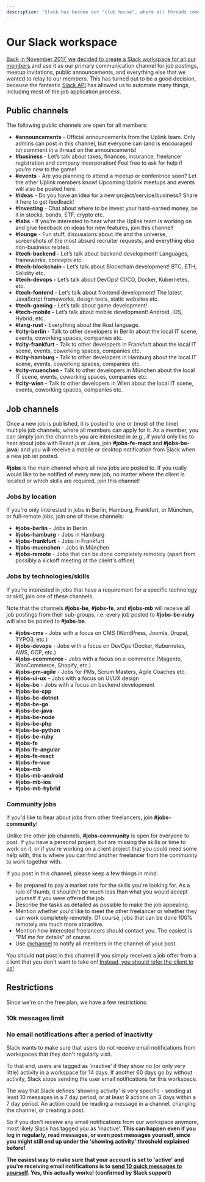 ```yaml
---
description: 'Slack has become our "club house", where all threads come together.'
---
```


# Our Slack workspace

[Back in November 2017, we decided to create a Slack workspace for all our members](https://medium.com/uplink-it-freelancer-network/lets-move-to-slack-86558368e6d8) and use it as our primary communication channel for job postings, meetup invitations, public announcements, and everything else that we wanted to relay to our members. This has turned out to be a good decision, because the fantastic [Slack API](https://api.slack.com/) has allowed us to automate many things, including most of the job application process.

## Public channels

The following public channels are open for all members:

* **\#announcements** - Official announcements from the Uplink team. Only admins can post in this channel, but everyone can \(and is encouraged to\) comment in a thread on the announcements!
* **\#business** - Let’s talk about taxes, finances, insurance, freelancer registration and company incorporation! Feel free to ask for help if you’re new to the game!
* **\#events** - Are you planning to attend a meetup or conference soon? Let the other Uplink members know! Upcoming Uplink meetups and events will also be posted here.
* **\#ideas** - Do you have an idea for a new project/service/business? Share it here to get feedback!
* **\#investing** - Chat about where to be invest your hard-earned money, be it in stocks, bonds, ETF, crypto etc.
* **\#labs** - If you’re interested to hear what the Uplink team is working on and give feedback on ideas for new features, join this channel!
* **\#lounge** - Fun stuff, discussions about life and the universe, screenshots of the most absurd recruiter requests, and everything else non-business related.
* **\#tech-backend -** Let’s talk about backend development! Languages, frameworks, concepts etc.
* **\#tech-blockchain -** Let’s talk about Blockchain development! BTC, ETH, Solidity etc.
* **\#tech-devops -** Let’s talk about DevOps! CI/CD, Docker, Kubernetes, etc.
* **\#tech-fontend -** Let’s talk about frontend development! The latest JavaScript frameworks, design tools, static websites etc.
* **\#tech-gaming -** Let’s talk about game development!
* **\#tech-mobile -** Let’s talk about mobile development! Android, iOS, Hybrid, etc.
* **\#lang-rust -** Everything about the Rust language.
* **\#city-berlin -** Talk to other developers in Berlin about the local IT scene, events, coworking spaces, companies etc.
* **\#city-frankfurt -** Talk to other developers in Frankfurt about the local IT scene, events, coworking spaces, companies etc.
* **\#city-hamburg -** Talk to other developers in Hamburg about the local IT scene, events, coworking spaces, companies etc.
* **\#city-muenchen -** Talk to other developers in München about the local IT scene, events, coworking spaces, companies etc.
* **\#city-wien -** Talk to other developers in Wien about the local IT scene, events, coworking spaces, companies etc.

## Job channels

Once a new job is published, it is posted to one or \(most of the time\) multiple job channels, where all members can apply for it. As a member, you can simply join the channels you are interested in \(e.g., if you'd only like to hear about jobs with React.js or Java, join **\#jobs-fe-react** and **\#jobs-be-java**\) and you will receive a mobile or desktop notification from Slack when a new job ist posted.

**\#jobs** is the main channel where all new jobs are posted to. If you really would like to be notified of every new job, no matter where the client is located or which skills are required, join this channel!

### Jobs by location

If you're only interested in jobs in Berlin, Hamburg, Frankfurt, or München, or full-remote jobs, join one of these channels:

* **\#jobs-berlin** - Jobs in Berlin
* **\#jobs-hamburg** - Jobs in Hamburg
* **\#jobs-frankfurt** - Jobs in Frankfurt
* **\#jobs-muenchen** - Jobs in München
* **\#jobs-remote** - Jobs that can be done completely remotely \(apart from possibly a kickoff meeting at the client's office\)

### Jobs by technologies/skills

If you're interested in jobs that have a requirement for a specific technology or skill, join one of these channels.

Note that the channels **\#jobs-be**, **\#jobs-fe**, and **\#jobs-mb** will receive all job postings from their sub-groups, i.e. every job posted to **\#jobs-be-ruby** will also be posted to **\#jobs-be**.

* **\#jobs-cms** - Jobs with a focus on CMS \(WordPress, Joomla, Drupal, TYPO3, etc.\)
* **\#jobs-devops** - Jobs with a focus on DevOps \(Docker, Kubernetes, AWS, GCP, etc.\)
* **\#jobs-ecommerce -** Jobs with a focus on e-commerce \(Magento, WooCommerce, Shopify, etc.\)
* **\#jobs-pm-agile** - Jobs for PMs, Scrum Masters, Agile Coaches etc.
* **\#jobs-ui-ux** - Jobs with a focus on UI/UX design
* **\#jobs-be** - Jobs with a focus on backend development
* **\#jobs-be-cpp**
* **\#jobs-be-dotnet**
* **\#jobs-be-go**
* **\#jobs-be-java**
* **\#jobs-be-node**
* **\#jobs-be-php**
* **\#jobs-be-python**
* **\#jobs-be-ruby**
* **\#jobs-fe**
* **\#jobs-fe-angular**
* **\#jobs-fe-react**
* **\#jobs-fe-vue**
* **\#jobs-mb**
* **\#jobs-mb-android**
* **\#jobs-mb-ios**
* **\#jobs-mb-hybrid**

### **Community jobs**

If you'd like to hear about jobs from other freelancers, join **\#jobs-community**!

Unlike the other job channels, **\#jobs-community** is open for everyone to post. If you have a personal project, but are missing the skills or time to work on it, or if you're working on a client project that you could need some help with, this is where you can find another freelancer from the community to work together with.

If you post in this channel, please keep a few things in mind:

* Be prepared to pay a market rate for the skills you're looking for. As a rule of thumb, it shouldn't be much less than what you would accept yourself if you were offered the job.
* Describe the tasks as detailed as possible to make the job appealing.
* Mention whether you'd like to meet the other freelancer or whether they can work completely remotely. Of course, jobs that can be done 100% remotely are much more attractive.
* Mention how interested freelancers should contact you. The easiest is "PM me for details" of course.
* Use [@channel](https://slack.com/intl/de-de/help/articles/202009646-Notify-a-channel-or-workspace) to notify all members in the channel of your post.

You should **not** post in this channel if you simply received a job offer from a client that you don't want to take on! [Instead, you should refer the client to us!](https://kb.uplink.tech/freelancers/referring-a-client)

## Restrictions

Since we're on the free plan, we have a few restrictions:

### 10k messages limit

### No email notifications after a period of inactivity

Slack wants to make sure that users do not receive email notifications from workspaces that they don't regularly visit.

To that end, users are tagged as 'inactive' if they show no \(or only very little\) activity in a workspace for 14 days. If another 60 days go by without activity, Slack stops sending the user email notifications for this workspace.

The way that Slack defines 'showing activity' is very specific - sending at least 10 messages in a 7 day period, or at least 9 actions on 3 days within a 7 day period. An action could be reading a message in a channel, changing the channel, or creating a post.

So if you don't receive any email notifications from our workspace anymore, most likely Slack has tagged you as 'inactive'. **This can happen even if you log in regularly, read messages, or even post messages yourself, since you might still end up under the 'showing activity' threshold explained before!**

**The easiest way to make sure that your account is set to 'active' and you're receiving email notifications is to** [**send 10 quick messages to yourself**](https://slack.com/help/articles/219899267-Save-notes-and-files-in-your-personal-DM)**. Yes, this actually works! \(confirmed by Slack support\)**


